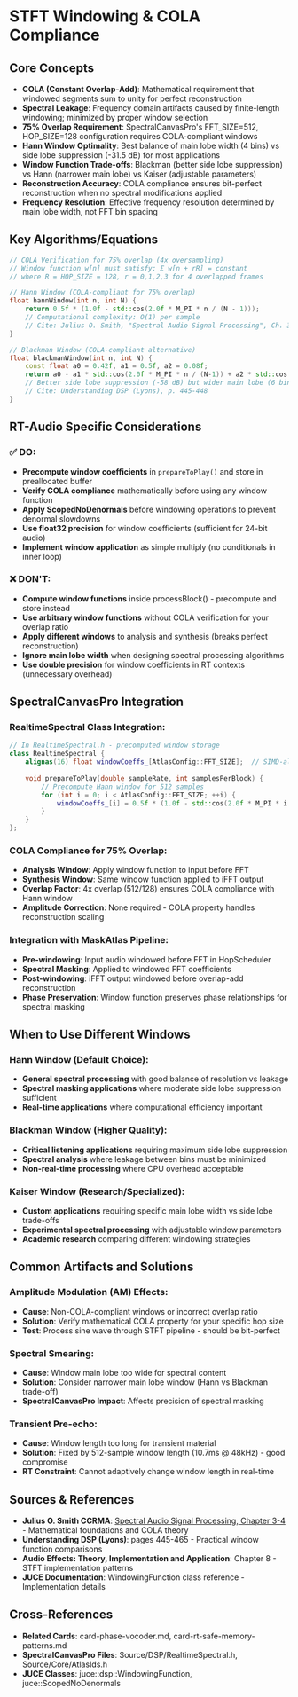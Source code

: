 # STFT Windowing & COLA Compliance

## Core Concepts

- **COLA (Constant Overlap-Add)**: Mathematical requirement that windowed segments sum to unity for perfect reconstruction
- **Spectral Leakage**: Frequency domain artifacts caused by finite-length windowing; minimized by proper window selection
- **75% Overlap Requirement**: SpectralCanvasPro's FFT_SIZE=512, HOP_SIZE=128 configuration requires COLA-compliant windows
- **Hann Window Optimality**: Best balance of main lobe width (4 bins) vs side lobe suppression (-31.5 dB) for most applications
- **Window Function Trade-offs**: Blackman (better side lobe suppression) vs Hann (narrower main lobe) vs Kaiser (adjustable parameters)
- **Reconstruction Accuracy**: COLA compliance ensures bit-perfect reconstruction when no spectral modifications applied
- **Frequency Resolution**: Effective frequency resolution determined by main lobe width, not FFT bin spacing

## Key Algorithms/Equations

```cpp
// COLA Verification for 75% overlap (4x oversampling)
// Window function w[n] must satisfy: Σ w[n + rR] = constant
// where R = HOP_SIZE = 128, r = 0,1,2,3 for 4 overlapped frames

// Hann Window (COLA-compliant for 75% overlap)
float hannWindow(int n, int N) {
    return 0.5f * (1.0f - std::cos(2.0f * M_PI * n / (N - 1)));
    // Computational complexity: O(1) per sample
    // Cite: Julius O. Smith, "Spectral Audio Signal Processing", Ch. 3
}

// Blackman Window (COLA-compliant alternative)  
float blackmanWindow(int n, int N) {
    const float a0 = 0.42f, a1 = 0.5f, a2 = 0.08f;
    return a0 - a1 * std::cos(2.0f * M_PI * n / (N-1)) + a2 * std::cos(4.0f * M_PI * n / (N-1));
    // Better side lobe suppression (-58 dB) but wider main lobe (6 bins)
    // Cite: Understanding DSP (Lyons), p. 445-448
}
```

## RT-Audio Specific Considerations

### ✅ DO:
- **Precompute window coefficients** in `prepareToPlay()` and store in preallocated buffer
- **Verify COLA compliance** mathematically before using any window function
- **Apply ScopedNoDenormals** before windowing operations to prevent denormal slowdowns
- **Use float32 precision** for window coefficients (sufficient for 24-bit audio)
- **Implement window application** as simple multiply (no conditionals in inner loop)

### ❌ DON'T:
- **Compute window functions** inside processBlock() - precompute and store instead
- **Use arbitrary window functions** without COLA verification for your overlap ratio
- **Apply different windows** to analysis and synthesis (breaks perfect reconstruction)
- **Ignore main lobe width** when designing spectral processing algorithms
- **Use double precision** for window coefficients in RT contexts (unnecessary overhead)

## SpectralCanvasPro Integration

### RealtimeSpectral Class Integration:
```cpp
// In RealtimeSpectral.h - precomputed window storage
class RealtimeSpectral {
    alignas(16) float windowCoeffs_[AtlasConfig::FFT_SIZE];  // SIMD-aligned
    
    void prepareToPlay(double sampleRate, int samplesPerBlock) {
        // Precompute Hann window for 512 samples
        for (int i = 0; i < AtlasConfig::FFT_SIZE; ++i) {
            windowCoeffs_[i] = 0.5f * (1.0f - std::cos(2.0f * M_PI * i / 511.0f));
        }
    }
};
```

### COLA Compliance for 75% Overlap:
- **Analysis Window**: Apply window function to input before FFT
- **Synthesis Window**: Same window function applied to iFFT output
- **Overlap Factor**: 4x overlap (512/128) ensures COLA compliance with Hann window
- **Amplitude Correction**: None required - COLA property handles reconstruction scaling

### Integration with MaskAtlas Pipeline:
- **Pre-windowing**: Input audio windowed before FFT in HopScheduler
- **Spectral Masking**: Applied to windowed FFT coefficients
- **Post-windowing**: iFFT output windowed before overlap-add reconstruction
- **Phase Preservation**: Window function preserves phase relationships for spectral masking

## When to Use Different Windows

### Hann Window (Default Choice):
- **General spectral processing** with good balance of resolution vs leakage
- **Spectral masking applications** where moderate side lobe suppression sufficient
- **Real-time applications** where computational efficiency important

### Blackman Window (Higher Quality):
- **Critical listening applications** requiring maximum side lobe suppression
- **Spectral analysis** where leakage between bins must be minimized
- **Non-real-time processing** where CPU overhead acceptable

### Kaiser Window (Research/Specialized):
- **Custom applications** requiring specific main lobe width vs side lobe trade-offs
- **Experimental spectral processing** with adjustable window parameters
- **Academic research** comparing different windowing strategies

## Common Artifacts and Solutions

### Amplitude Modulation (AM) Effects:
- **Cause**: Non-COLA-compliant windows or incorrect overlap ratio
- **Solution**: Verify mathematical COLA property for your specific hop size
- **Test**: Process sine wave through STFT pipeline - should be bit-perfect

### Spectral Smearing:
- **Cause**: Window main lobe too wide for spectral content
- **Solution**: Consider narrower main lobe window (Hann vs Blackman trade-off)
- **SpectralCanvasPro Impact**: Affects precision of spectral masking

### Transient Pre-echo:
- **Cause**: Window length too long for transient material
- **Solution**: Fixed by 512-sample window length (10.7ms @ 48kHz) - good compromise
- **RT Constraint**: Cannot adaptively change window length in real-time

## Sources & References

- **Julius O. Smith CCRMA**: [Spectral Audio Signal Processing, Chapter 3-4](https://ccrma.stanford.edu/~jos/sasp/Windowing.html) - Mathematical foundations and COLA theory
- **Understanding DSP (Lyons)**: pages 445-465 - Practical window function comparisons
- **Audio Effects: Theory, Implementation and Application**: Chapter 8 - STFT implementation patterns
- **JUCE Documentation**: WindowingFunction class reference - Implementation details

## Cross-References
- **Related Cards**: card-phase-vocoder.md, card-rt-safe-memory-patterns.md
- **SpectralCanvasPro Files**: Source/DSP/RealtimeSpectral.h, Source/Core/AtlasIds.h
- **JUCE Classes**: juce::dsp::WindowingFunction, juce::ScopedNoDenormals